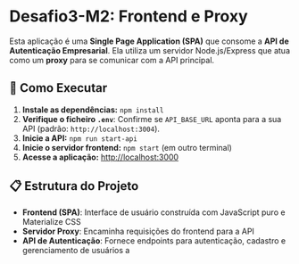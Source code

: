 # Desafio3-M2: Frontend e Proxy 

Esta aplicação é uma **Single Page Application (SPA)** que consome a **API de Autenticação Empresarial**. Ela utiliza um servidor Node.js/Express que atua como um **proxy** para se comunicar com a API principal. 

## 🚀 Como Executar 

1. **Instale as dependências:** `npm install` 
2. **Verifique o ficheiro `.env`**: Confirme se `API_BASE_URL` aponta para a sua API (padrão: `http://localhost:3004`). 
3. **Inicie a API:** `npm run start-api` 
4. **Inicie o servidor frontend:** `npm start` (em outro terminal) 
5. **Acesse a aplicação:** [http://localhost:3000](http://localhost:3000) 

## 📋 Estrutura do Projeto

- **Frontend (SPA)**: Interface de usuário construída com JavaScript puro e Materialize CSS
- **Servidor Proxy**: Encaminha requisições do frontend para a API
- **API de Autenticação**: Fornece endpoints para autenticação, cadastro e gerenciamento de usuários
a